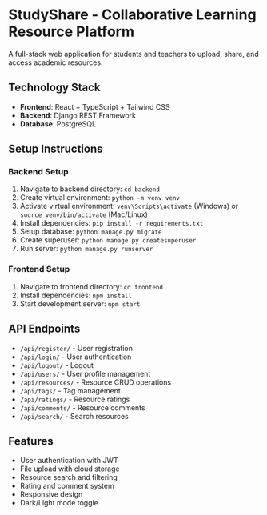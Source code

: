 # StudyShare - Collaborative Learning Resource Platform

A full-stack web application for students and teachers to upload, share, and access academic resources.

## Technology Stack
- **Frontend**: React + TypeScript + Tailwind CSS
- **Backend**: Django REST Framework
- **Database**: PostgreSQL

## Setup Instructions

### Backend Setup
1. Navigate to backend directory: `cd backend`
2. Create virtual environment: `python -m venv venv`
3. Activate virtual environment: `venv\Scripts\activate` (Windows) or `source venv/bin/activate` (Mac/Linux)
4. Install dependencies: `pip install -r requirements.txt`
5. Setup database: `python manage.py migrate`
6. Create superuser: `python manage.py createsuperuser`
7. Run server: `python manage.py runserver`

### Frontend Setup
1. Navigate to frontend directory: `cd frontend`
2. Install dependencies: `npm install`
3. Start development server: `npm start`

## API Endpoints
- `/api/register/` - User registration
- `/api/login/` - User authentication
- `/api/logout/` - Logout
- `/api/users/` - User profile management
- `/api/resources/` - Resource CRUD operations
- `/api/tags/` - Tag management
- `/api/ratings/` - Resource ratings
- `/api/comments/` - Resource comments
- `/api/search/` - Search resources

## Features
- User authentication with JWT
- File upload with cloud storage
- Resource search and filtering
- Rating and comment system
- Responsive design
- Dark/Light mode toggle